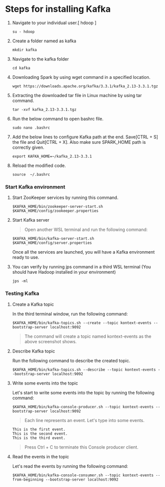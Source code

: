 #    Steps for installing Kafka

1.  Navigate to your individual user.[ hdoop ] 

    ```
    su - hdoop
    ```
    
2.  Create a folder named as kafka

    ```
    mkdir kafka
    ```
    
3.  Navigate to the kafka folder

    ```
    cd kafka
    ```
    
4.  Downloading Spark by using wget command in a specified location.

    ```
    wget https://downloads.apache.org/kafka/3.3.1/kafka_2.13-3.3.1.tgz
    ```
    
5.  Extracting the downloaded tar file in Linux machine by using tar command.

    ```
    tar -xvf kafka_2.13-3.3.1.tgz
    ```
    
6.	Run the below command to open bashrc file.

    ```
    sudo nano .bashrc
    ```
7.  Add the below lines to configure Kafka path at the end. Save[CTRL + S] the file and Quit[CTRL + X]. Also make sure SPARK_HOME path is correctly given.

    ```
    export KAFKA_HOME=~/kafka_2.13-3.3.1
    ```

8.  Reload the modified code.
	
    ```
    source  ~/.bashrc
    ```


### Start Kafka environment

1.  Start ZooKeeper services by running this command. 

    ```
    $KAFKA_HOME/bin/zookeeper-server-start.sh $KAFKA_HOME/config/zookeeper.properties
    ```
    
2.  Start Kafka server 

    > Open another WSL terminal and run the following command:

    ```
    $KAFKA_HOME/bin/kafka-server-start.sh $KAFKA_HOME/config/server.properties

    ```
    
    Once all the services are launched, you will have a Kafka environment ready to use.
    

3.  You can verify by running jps command in a third WSL terminal (You should have Hadoop installed in your environment)
 
    ```
    jps -ml
    ```

### Testing Kafka 

1.  Create a Kafka topic
    
    In the third terminal window, run the following command:

    ```
    $KAFKA_HOME/bin/kafka-topics.sh --create --topic kontext-events --bootstrap-server localhost:9092
    ```

    > The command will create a topic named kontext-events as the above screenshot shows.

2.  Describe Kafka topic

    Run the following command to describe the created topic.

    ```
    $KAFKA_HOME/bin/kafka-topics.sh --describe --topic kontext-events --bootstrap-server localhost:9092
    ```
    

3.  Write some events into the topic

    Let's start to write some events into the topic by running the following command:

    ```
    $KAFKA_HOME/bin/kafka-console-producer.sh --topic kontext-events --bootstrap-server localhost:9092
    ```

    > Each line represents an event. Let's type into some events.


     ```
     This is the first event.
     This is the second event.
     This is the third event.
     ```

     > Press Ctrl + C to terminate this Console producer client. 

4.   Read the events in the topic

     Let's read the events by running the following command:

     ```
     $KAFKA_HOME/bin/kafka-console-consumer.sh --topic kontext-events --from-beginning --bootstrap-server localhost:9092
     ```














